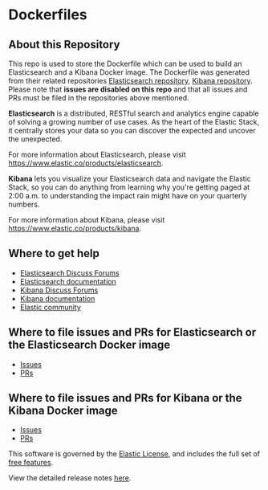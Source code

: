 # Dockerfiles

## About this Repository

This repo is used to store the Dockerfile which can be used to build an
Elasticsearch and a Kibana Docker image. The Dockerfile was generated from their 
related repositories [Elasticsearch repository](https://github.com/elastic/elasticsearch), 
[Kibana repository](https://github.com/elastic/kibana). Please note that **issues
are disabled on this repo** and that all issues and PRs must be filed in the repositories 
above mentioned.

**Elasticsearch** is a distributed, RESTful search and analytics engine capable of
solving a growing number of use cases. As the heart of the Elastic Stack, it
centrally stores your data so you can discover the expected and uncover the
unexpected.

For more information about Elasticsearch, please visit
https://www.elastic.co/products/elasticsearch.

**Kibana** lets you visualize your Elasticsearch data and navigate the Elastic Stack, 
so you can do anything from learning why you're getting paged at 2:00 a.m. to 
understanding the impact rain might have on your quarterly numbers.

For more information about Kibana, please visit
https://www.elastic.co/products/kibana.


## Where to get help

- [Elasticsearch Discuss Forums](https://discuss.elastic.co/c/elasticsearch) 
- [Elasticsearch documentation](https://www.elastic.co/guide/en/elasticsearch/reference/master/index.html)
- [Kibana Discuss Forums](https://discuss.elastic.co/c/kibana) 
- [Kibana documentation](https://www.elastic.co/guide/en/kibana/current/index.html)
- [Elastic community](https://www.elastic.co/community)

## Where to file issues and PRs for Elasticsearch or the Elasticsearch Docker image

- [Issues](https://github.com/elastic/elasticsearch/issues)
- [PRs](https://github.com/elastic/elasticsearch/pulls)

## Where to file issues and PRs for Kibana or the Kibana Docker image

- [Issues](https://github.com/elastic/kibana/issues)
- [PRs](https://github.com/elastic/kibana/pulls)

This software is governed by the [Elastic
License](https://github.com/elastic/elasticsearch/blob/6.4/licenses/ELASTIC-LICENSE.txt),
and includes the full set of [free
features](https://www.elastic.co/subscriptions).

View the detailed release notes
[here](https://www.elastic.co/guide/en/elasticsearch/reference/6.6/es-release-notes.html).
